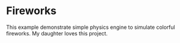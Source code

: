 # Fireworks
This example demonstrate simple physics engine to simulate colorful fireworks. My daughter loves this project.
